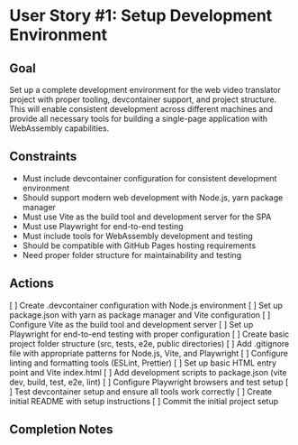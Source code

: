 # User Story #1: Setup Development Environment

## Goal

Set up a complete development environment for the web video translator project with proper tooling, devcontainer support, and project structure. This will enable consistent development across different machines and provide all necessary tools for building a single-page application with WebAssembly capabilities.

## Constraints

- Must include devcontainer configuration for consistent development environment
- Should support modern web development with Node.js, yarn package manager
- Must use Vite as the build tool and development server for the SPA
- Must use Playwright for end-to-end testing
- Must include tools for WebAssembly development and testing
- Should be compatible with GitHub Pages hosting requirements
- Need proper folder structure for maintainability and testing

## Actions

[ ] Create .devcontainer configuration with Node.js environment
[ ] Set up package.json with yarn as package manager and Vite configuration
[ ] Configure Vite as the build tool and development server
[ ] Set up Playwright for end-to-end testing with proper configuration
[ ] Create basic project folder structure (src, tests, e2e, public directories)
[ ] Add .gitignore file with appropriate patterns for Node.js, Vite, and Playwright
[ ] Configure linting and formatting tools (ESLint, Prettier)
[ ] Set up basic HTML entry point and Vite index.html
[ ] Add development scripts to package.json (vite dev, build, test, e2e, lint)
[ ] Configure Playwright browsers and test setup
[ ] Test devcontainer setup and ensure all tools work correctly
[ ] Create initial README with setup instructions
[ ] Commit the initial project setup

## Completion Notes

<!-- This section will be updated upon completion -->